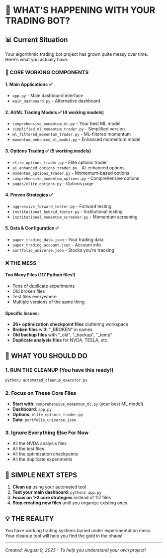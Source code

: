 # 🤯 WHAT'S HAPPENING WITH YOUR TRADING BOT?

## 📊 Current Situation
Your algorithmic trading bot project has grown quite messy over time. Here's what you actually have:

### 🎯 **CORE WORKING COMPONENTS**

#### 1. **Main Applications** ✅
- `app.py` - Main dashboard interface
- `main_dashboard.py` - Alternative dashboard

#### 2. **AI/ML Trading Models** ✅ (4 working models)
- `comprehensive_momentum_ml.py` - Your best ML model
- `simplified_ml_momentum_trader.py` - Simplified version
- `ml_filtered_momentum_trader.py` - ML-filtered momentum
- `momentum_enhanced_ml_model.py` - Enhanced momentum model

#### 3. **Options Trading** ✅ (5 working models)
- `elite_options_trader.py` - Elite options trader
- `ai_enhanced_options_trader.py` - AI-enhanced options
- `momentum_options_trader.py` - Momentum-based options
- `comprehensive_momentum_options.py` - Comprehensive options
- `pages/elite_options.py` - Options page

#### 4. **Proven Strategies** ✅
- `aggressive_forward_tester.py` - Forward testing
- `institutional_hybrid_tester.py` - Institutional testing
- `institutional_momentum_screener.py` - Momentum screening

#### 5. **Data & Configuration** ✅
- `paper_trading_data.json` - Your trading data
- `paper_trading_account.json` - Account info
- `portfolio_universe.json` - Stocks you're tracking

### ❌ **THE MESS**

#### Too Many Files (117 Python files!)
- Tons of duplicate experiments
- Old broken files
- Test files everywhere
- Multiple versions of the same thing

#### Specific Issues:
- **26+ optimization checkpoint files** cluttering workspace
- **Broken files** with "_BROKEN" in names
- **Old backup files** with "_old", "_backup", "_temp"
- **Duplicate analysis files** for NVDA, TESLA, etc.

## 🚀 **WHAT YOU SHOULD DO**

### 1. **RUN THE CLEANUP** (You have this ready!)
```bash
python3 automated_cleanup_executor.py
```

### 2. **Focus on These Core Files**
- **Start with**: `comprehensive_momentum_ml.py` (your best ML model)
- **Dashboard**: `app.py` 
- **Options**: `elite_options_trader.py`
- **Data**: `portfolio_universe.json`

### 3. **Ignore Everything Else For Now**
- All the NVDA analysis files
- All the test files
- All the optimization checkpoints
- All the duplicate experiments

## 🎯 **SIMPLE NEXT STEPS**

1. **Clean up** using your automated tool
2. **Test your main dashboard**: `python3 app.py`
3. **Focus on 1-2 core strategies** instead of 117 files
4. **Stop creating new files** until you organize existing ones

## 💡 **THE REALITY**
You have working trading systems buried under experimentation mess. Your cleanup tool will help you find the gold in the chaos!

---
*Created: August 9, 2025 - To help you understand your own project!*
